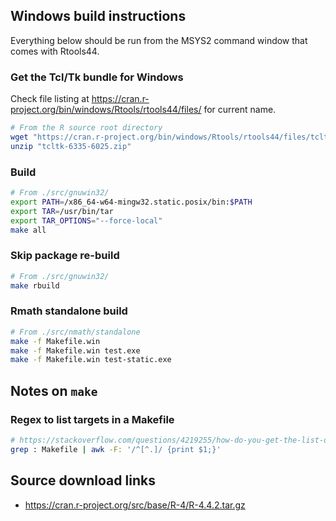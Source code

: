 ## Windows build instructions

Everything below should be run from the MSYS2 command window that comes with Rtools44.




### Get the Tcl/Tk bundle for Windows

Check file listing at https://cran.r-project.org/bin/windows/Rtools/rtools44/files/ for current name.

```sh
# From the R source root directory
wget "https://cran.r-project.org/bin/windows/Rtools/rtools44/files/tcltk-6335-6025.zip"
unzip "tcltk-6335-6025.zip"
```



### Build

```sh
# From ./src/gnuwin32/
export PATH=/x86_64-w64-mingw32.static.posix/bin:$PATH
export TAR=/usr/bin/tar
export TAR_OPTIONS="--force-local"
make all
```



### Skip package re-build

```sh
# From ./src/gnuwin32/
make rbuild
```



### Rmath standalone build

```sh
# From ./src/nmath/standalone
make -f Makefile.win
make -f Makefile.win test.exe
make -f Makefile.win test-static.exe
```






## Notes on `make`


### Regex to list targets in a Makefile

```sh
# https://stackoverflow.com/questions/4219255/how-do-you-get-the-list-of-targets-in-a-makefile/61944430#61944430
grep : Makefile | awk -F: '/^[^.]/ {print $1;}'
```



## Source download links

* https://cran.r-project.org/src/base/R-4/R-4.4.2.tar.gz


